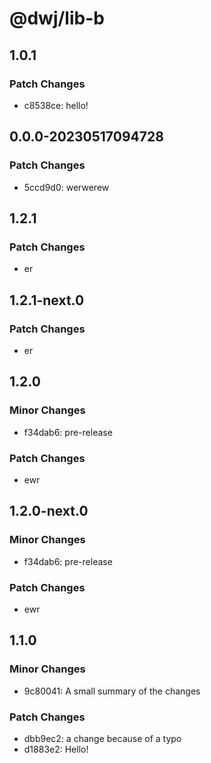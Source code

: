 # @dwj/lib-b

## 1.0.1

### Patch Changes

- c8538ce: hello!

## 0.0.0-20230517094728

### Patch Changes

- 5ccd9d0: werwerew

## 1.2.1

### Patch Changes

- er

## 1.2.1-next.0

### Patch Changes

- er

## 1.2.0

### Minor Changes

- f34dab6: pre-release

### Patch Changes

- ewr

## 1.2.0-next.0

### Minor Changes

- f34dab6: pre-release

### Patch Changes

- ewr

## 1.1.0

### Minor Changes

- 9c80041: A small summary of the changes

### Patch Changes

- dbb9ec2: a change because of a typo
- d1883e2: Hello!

